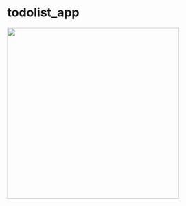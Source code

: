 # todolist_app

<img src="https://github.com/onurduyar/TodoListApp/blob/main/intro.gif" width="400"/>

